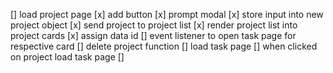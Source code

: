 [] load project page
    [x] add button
    [x] prompt modal 
    [x] store input into new project object
    [x] send project to project list
    [x] render project list into project cards
    [x] assign data id
    [] event listener to open task page for respective card
    [] delete project function
[] load task page
    [] when clicked on project load task page
    [] 


